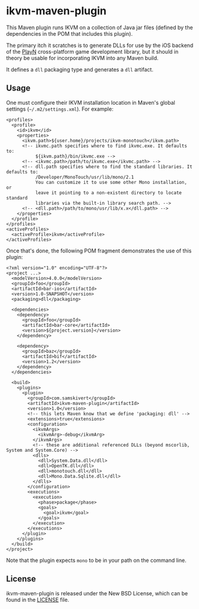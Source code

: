 # ikvm-maven-plugin

This Maven plugin runs IKVM on a collection of Java jar files (defined by the
dependencies in the POM that includes this plugin).

The primary itch it scratches is to generate DLLs for use by the iOS backend of
the [PlayN] cross-platform game development library, but it should in theory be
usable for incorporating IKVM into any Maven build.

It defines a `dll` packaging type and generates a `dll` artifact.

## Usage

One must configure their IKVM installation location in Maven's global settings
(`~/.m2/settings.xml`). For example:

    <profiles>
      <profile>
        <id>ikvm</id>
        <properties>
          <ikvm.path>${user.home}/projects/ikvm-monotouch</ikvm.path>
          <!-- ikvmc.path specifies where to find ikvmc.exe. It defaults to:
               ${ikvm.path}/bin/ikvmc.exe -->
          <!-- <ikvmc.path>/path/to/ikvmc.exe</ikvmc.path> -->
          <!-- dll.path specifies where to find the standard libraries. It defaults to:
               /Developer/MonoTouch/usr/lib/mono/2.1
               You can customize it to use some other Mono installation, or
               leave it pointing to a non-existent directory to locate standard
               libraries via the built-in library search path. -->
          <!-- <dll.path>/path/to/mono/usr/lib/x.x</dll.path> -->
        </properties>
      </profile>
    </profiles>
    <activeProfiles>
      <activeProfile>ikvm</activeProfile>
    </activeProfiles>

Once that's done, the following POM fragment demonstrates the use of this plugin:

    <?xml version="1.0" encoding="UTF-8"?>
    <project ...>
      <modelVersion>4.0.0</modelVersion>
      <groupId>foo</groupId>
      <artifactId>bar-ios</artifactId>
      <version>1.0-SNAPSHOT</version>
      <packaging>dll</packaging>

      <dependencies>
        <dependency>
          <groupId>foo</groupId>
          <artifactId>bar-core</artifactId>
          <version>${project.version}</version>
        </dependency>

        <dependency>
          <groupId>baz</groupId>
          <artifactId>bif</artifactId>
          <version>1.2</version>
        </dependency>
      </dependencies>

      <build>
        <plugins>
          <plugin>
            <groupId>com.samskivert</groupId>
            <artifactId>ikvm-maven-plugin</artifactId>
            <version>1.0</version>
            <!-- this lets Maven know that we define 'packaging: dll' -->
            <extensions>true</extensions>
            <configuration>
              <ikvmArgs>
                <ikvmArg>-debug</ikvmArg>
              </ikvmArgs>
              <!-- these are additional referenced DLLs (beyond mscorlib, System and System.Core) -->
              <dlls>
                <dll>System.Data.dll</dll>
                <dll>OpenTK.dll</dll>
                <dll>monotouch.dll</dll>
                <dll>Mono.Data.Sqlite.dll</dll>
              </dlls>
            </configuration>
            <executions>
              <execution>
                <phase>package</phase>
                <goals>
                  <goal>ikvm</goal>
                </goals>
              </execution>
            </executions>
          </plugin>
        </plugins>
      </build>
    </project>

Note that the plugin expects `mono` to be in your path on the command line.

## License

ikvm-maven-plugin is released under the New BSD License, which can be found in
the [LICENSE] file.

[PlayN]: http://code.google.com/p/playn
[LICENSE]: https://github.com/samskivert/ikvm-maven-plugin/blob/master/LICENSE
